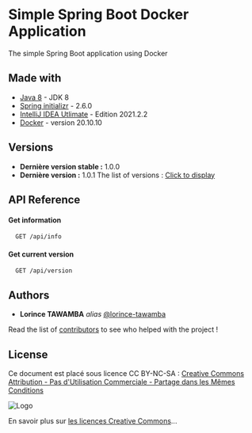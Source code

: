 
# Simple Spring Boot Docker Application

The simple Spring Boot application using Docker


## Made with

* [Java 8](https://www.java.com/fr/download/) - JDK 8
* [Spring initializr](https://start.spring.io/) - 2.6.0 
* [IntelliJ IDEA Utlimate](https://www.jetbrains.com/fr-fr/idea/) - Edition 2021.2.2 
* [Docker](https://www.docker.com/) - version 20.10.10 

## Versions

- **Dernière version stable :** 1.0.0
- **Dernière version :** 1.0.1
The list of versions : [Click to display](https://github.com/lorince-tawamba/spring-boot-demo-docker/tags)

## API Reference

#### Get information

```http
  GET /api/info
```

#### Get current version 

```http
  GET /api/version
```

## Authors

* **Lorince TAWAMBA** _alias_ [@lorince-tawamba](https://github.com/lorince-tawamba)

Read the list of [contributors](https://github.com/lorince-tawamba/spring-boot-demo-docker/contributors) to see who helped with the project !

## License

Ce document est placé sous licence CC BY-NC-SA :  [Creative Commons
Attribution - Pas d'Utilisation Commerciale - Partage dans les Mêmes Conditions](https://creativecommons.org/licenses/by-nc-sa/4.0/)

![Logo](https://licensebuttons.net/l/by-nc-sa/3.0/88x31.png)

En savoir plus sur [les licences Creative Commons](https://creativecommons.org/licenses/?lang=fr-FR)...
